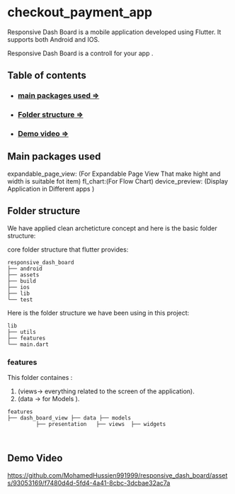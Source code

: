 # checkout_payment_app
Responsive Dash Board is a mobile application developed using Flutter. It supports both Android and IOS.

Responsive Dash Board is a controll for your app  .


## Table of contents
- ### [main packages used =>](#main-packages-used)
- ### [Folder structure =>](#folder-structure)
- ### [Demo video =>](#demo-video)

## Main packages used
 expandable_page_view: (For Expandable Page View That make hight and width is suitable fot item)
  fl_chart:(For Flow Chart)
  device_preview: (Display Application in Different apps )


## Folder structure
We have applied clean archeticture concept and here is the basic folder structure:

core folder structure that flutter provides:

```
responsive_dash_board
├── android
├── assets
├── build
├── ios
├── lib
└── test
```

Here is the folder structure we have been using in this project:
```
lib
├── utils
├── features
└── main.dart
```


### features
This folder containes :
1) (views->  everything related to the screen of the application).
2) (data -> for Models ).
```
features
├── dash_board_view ├── data ├── models
         ├── presentation   ├── views  ├── widgets
                           


```


## Demo Video




https://github.com/MohamedHussien991999/responsive_dash_board/assets/93053169/f7480d4d-5fd4-4a41-8cbc-3dcbae32ac7a








